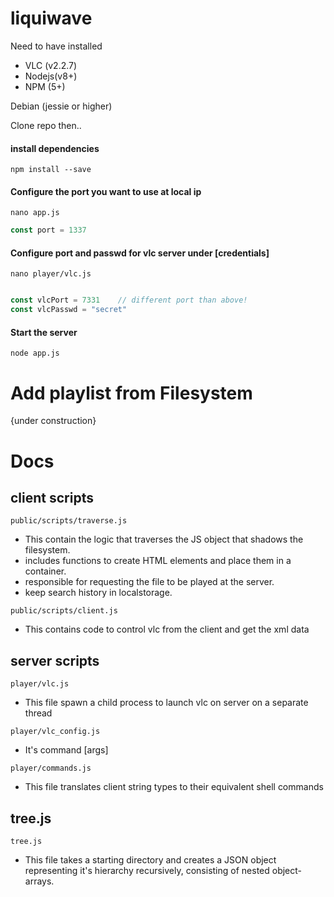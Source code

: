# liquiwave
Need to have installed
- VLC (v2.2.7)
- Nodejs(v8+)
- NPM (5+) 

Debian (jessie or higher)

Clone repo then..
#### install dependencies
```
npm install --save
```
#### Configure the port you want to use at local ip
```
nano app.js
```
```js
const port = 1337
```
#### Configure port and passwd for vlc server under [credentials]
```
nano player/vlc.js
```
```js

const vlcPort = 7331    // different port than above!
const vlcPasswd = "secret"
```
#### Start the server 
```
node app.js
```

# Add playlist from Filesystem
{under construction}


# Docs

## client scripts
```
public/scripts/traverse.js
```
- This contain the logic that traverses the JS object that shadows the filesystem.
- includes functions to create HTML elements and place them in a container. 
- responsible for requesting the file to be played at the server.
- keep search history in localstorage.
```
public/scripts/client.js
```
- This contains code to control vlc from the client and get the xml data

## server scripts
```
player/vlc.js
```
- This file spawn a child process to launch vlc on server on a separate thread
```
player/vlc_config.js
```
- It's command [args]
```
player/commands.js
```
- This file translates client string types to their equivalent shell commands
## tree.js
```
tree.js
```

- This file takes a starting directory and creates a JSON object representing it's hierarchy recursively, consisting of nested object-arrays.

